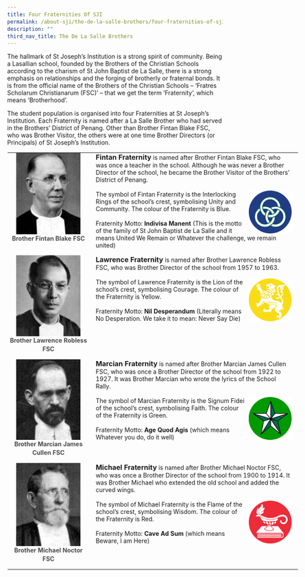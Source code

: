 ```yaml
---
title: Four Fraternities Of SJI
permalink: /about-sji/the-de-la-salle-brothers/four-fraternities-of-sji/
description: ""
third_nav_title: The De La Salle Brothers
---
```

The hallmark of St Joseph’s Institution is a strong spirit of community. Being a Lasallian school, founded by the Brothers of the Christian Schools according to the charism of St John Baptist de La Salle, there is a strong emphasis on relationships and the forging of brotherly or fraternal bonds. It is from the official name of the Brothers of the Christian Schools – ‘Fratres Scholarum Christianarum (FSC)’ – that we get the term ‘Fraternity’, which means ‘Brotherhood’.

  

The student population is organised into four Fraternities at St Joseph’s Institution. Each Fraternity is named after a La Salle Brother who had served in the Brothers’ District of Penang. Other than Brother Fintan Blake FSC, who was Brother Visitor, the others were at one time Brother Directors (or Principals) of St Joseph’s Institution.

  

<table style="margin: auto; outline: 0px; padding: 0px; border-collapse: collapse; clear: both; border: 1px solid transparent; table-layout: fixed; width: 680px;" class="ive_eobj_center ives_tab_kosong"><tbody style="margin: 0px; outline: 0px; padding: 0px;"><tr style="margin: 0px; outline: 0px; padding: 0px;"><td style="margin: 0px; outline: 0px; padding: 0px 15px 15px 0px; vertical-align: top; width: 200px;"><img style="margin: auto; outline: none; padding: 0px; border: none; clear: both; display: block; width: 150px;" class="ive_eobj_center" alt="Brother Fintan Blake FSC.jpg" src="/images/Brother%20Fintan%20Blake%20FSC.jpeg"><div style="margin: 0px; outline: 0px; padding: 0px; line-height: 19.6px; color: rgb(76, 75, 75); text-align: center;"><b style="margin: 0px; outline: 0px; padding: 0px;">Brother Fintan Blake FSC</b></div></td><td style="margin: 0px; outline: 0px; padding: 0px 15px 15px 0px; vertical-align: top; width: 480px;"><b style="margin: 0px; outline: 0px; padding: 0px;"><font style="margin: 0px; outline: 0px; padding: 0px;" size="3">Fintan Fraternity</font></b><span>&nbsp;</span>is named after Brother Fintan Blake FSC, who was once a teacher in the school. Although he was never a Brother Director of the school, he became the Brother Visitor of the Brothers’ District of Penang.<br style="margin: 0px; outline: 0px; padding: 0px;"><br style="margin: 0px; outline: 0px; padding: 0px;"><img style="margin: 0px 0px 0px 10px; outline: none; padding: 0px; border: none; float: right; width: 100px; height: 100px;" class="ive_eobj_right" alt="Fintan.png" width="100%" src="/images/Fintan.png">The symbol of Fintan Fraternity is the Interlocking Rings of the school’s crest, symbolising Unity and Community. The colour of the Fraternity is Blue.<br style="margin: 0px; outline: 0px; padding: 0px;"><br style="margin: 0px; outline: 0px; padding: 0px;">Fraternity Motto:<span>&nbsp;</span><b style="margin: 0px; outline: 0px; padding: 0px;">Indivisa Manent</b><span>&nbsp;</span>(This is the motto of the family of St John Baptist de La Salle and it means United We Remain or Whatever the challenge, we remain united)</td></tr><tr style="margin: 0px; outline: 0px; padding: 0px;"><td style="margin: 0px; outline: 0px; padding: 0px 15px 15px 0px; vertical-align: top;"><img style="margin: auto; outline: none; padding: 0px; border: none; clear: both; display: block; width: 150px;" class="ive_eobj_center" alt="Brother Lawrence Robless FSC.jpg" src="/images/Brother%20Lawrence%20Robless%20FSC.jpeg"><div style="margin: 0px; outline: 0px; padding: 0px; line-height: 19.6px; color: rgb(76, 75, 75); text-align: center;"><b style="margin: 0px; outline: 0px; padding: 0px;">Brother Lawrence Robless FSC</b></div></td><td style="margin: 0px; outline: 0px; padding: 0px 15px 15px 0px; vertical-align: top;"><b style="margin: 0px; outline: 0px; padding: 0px;"><font style="margin: 0px; outline: 0px; padding: 0px;" size="3">Lawrence Fraternity</font></b><span>&nbsp;</span>is named after Brother Lawrence Robless FSC, who was Brother Director of the school from 1957 to 1963.<br style="margin: 0px; outline: 0px; padding: 0px;"><br style="margin: 0px; outline: 0px; padding: 0px;"><img style="margin: 0px 0px 0px 10px; outline: none; padding: 0px; border: none; float: right; width: 100px; height: 100px;" class="ive_eobj_right" alt="Lawrence.png" width="100%" src="/images/Lawrence.png">The symbol of Lawrence Fraternity is the Lion of the school’s crest, symbolising Courage. The colour of the Fraternity is Yellow.<br style="margin: 0px; outline: 0px; padding: 0px;"><br style="margin: 0px; outline: 0px; padding: 0px;">Fraternity Motto:<span>&nbsp;</span><b style="margin: 0px; outline: 0px; padding: 0px;">Nil Desperandum</b><span>&nbsp;</span>(Literally means No Desperation. We take it to mean: Never Say Die)</td></tr><tr style="margin: 0px; outline: 0px; padding: 0px;"><td style="margin: 0px; outline: 0px; padding: 0px 15px 15px 0px; vertical-align: top;"><img style="margin: auto; outline: none; padding: 0px; border: none; clear: both; display: block; width: 150px;" class="ive_eobj_center" alt="Brother Marcian James Cullen FSC.jpg" src="/images/Brother%20Marcian%20James%20Cullen%20FSC.jpeg"><div style="margin: 0px; outline: 0px; padding: 0px; line-height: 19.6px; color: rgb(76, 75, 75); text-align: center;"><b style="margin: 0px; outline: 0px; padding: 0px;">Brother Marcian James Cullen FSC</b></div></td><td style="margin: 0px; outline: 0px; padding: 0px 15px 15px 0px; vertical-align: top;"><b style="margin: 0px; outline: 0px; padding: 0px;"><font style="margin: 0px; outline: 0px; padding: 0px;" size="3">Marcian Fraternity</font></b><span>&nbsp;</span>is named after Brother Marcian James Cullen FSC, who was once a Brother Director of the school from 1922 to 1927. It was Brother Marcian who wrote the lyrics of the School Rally.<br style="margin: 0px; outline: 0px; padding: 0px;"><br style="margin: 0px; outline: 0px; padding: 0px;"><img style="margin: 0px 0px 0px 10px; outline: none; padding: 0px; border: none; float: right; width: 100px; height: 100px;" class="ive_eobj_right" alt="Marcian.png" width="100%" src="/images/Marcian.png">The symbol of Marcian Fraternity is the Signum Fidei of the school’s crest, symbolising Faith. The colour of the Fraternity is Green.<br style="margin: 0px; outline: 0px; padding: 0px;"><br style="margin: 0px; outline: 0px; padding: 0px;">Fraternity Motto:<span>&nbsp;</span><b style="margin: 0px; outline: 0px; padding: 0px;">Age Quod Agis</b><span>&nbsp;</span>(which means Whatever you do, do it well)</td></tr><tr style="margin: 0px; outline: 0px; padding: 0px;"><td style="margin: 0px; outline: 0px; padding: 0px 15px 15px 0px; vertical-align: top;"><img style="margin: auto; outline: none; padding: 0px; border: none; clear: both; display: block; width: 150px;" class="ive_eobj_center" alt="Brother Michael Noctor FSC.jpg" src="/images/Brother%20Michael%20Noctor%20FSC.jpeg"><div style="margin: 0px; outline: 0px; padding: 0px; line-height: 19.6px; color: rgb(76, 75, 75); text-align: center;"><b style="margin: 0px; outline: 0px; padding: 0px;">Brother Michael Noctor FSC</b></div></td><td style="margin: 0px; outline: 0px; padding: 0px 15px 15px 0px; vertical-align: top;"><b style="margin: 0px; outline: 0px; padding: 0px;"><font style="margin: 0px; outline: 0px; padding: 0px;" size="3">Michael Fraternity</font></b><span>&nbsp;</span>is named after Brother Michael Noctor FSC, who was once a Brother Director of the school from 1900 to 1914. It was Brother Michael who extended the old school and added the curved wings.<br style="margin: 0px; outline: 0px; padding: 0px;"><br style="margin: 0px; outline: 0px; padding: 0px;"><img style="margin: 0px 0px 0px 10px; outline: none; padding: 0px; border: none; float: right; width: 100px; height: 100px;" class="ive_eobj_right" alt="Michael.png" width="100%" src="/images/Michael.png">The symbol of Michael Fraternity is the Flame of the school’s crest, symbolising Wisdom. The colour of the Fraternity is Red.<br style="margin: 0px; outline: 0px; padding: 0px;"><br style="margin: 0px; outline: 0px; padding: 0px;">Fraternity Motto:<span>&nbsp;</span><b style="margin: 0px; outline: 0px; padding: 0px;">Cave Ad Sum</b><span>&nbsp;</span>(which means Beware, I am Here)</td></tr></tbody></table>